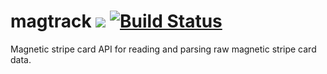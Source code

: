 # magtrack ![](https://img.shields.io/github/license/mashape/apistatus.svg) [![Build Status](https://travis-ci.org/iitc/magtrack.svg?branch=master)](https://travis-ci.org/iitc/magtrack)
Magnetic stripe card API for reading and parsing raw magnetic stripe card data.
